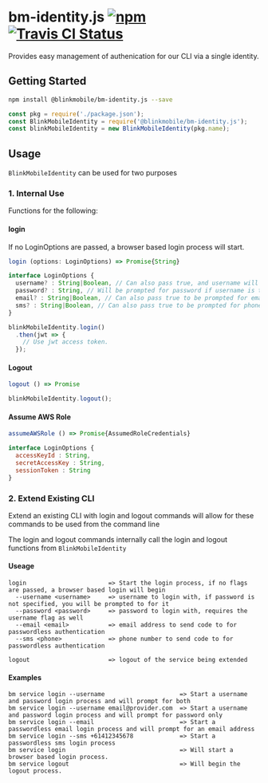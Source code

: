 # bm-identity.js [![npm](https://img.shields.io/npm/v/@blinkmobile/bm-identity.svg?maxAge=2592000)](https://www.npmjs.com/package/@blinkmobile/bm-identity) [![Travis CI Status](https://travis-ci.org/blinkmobile/bm-identity.js.svg?branch=master)](https://travis-ci.org/blinkmobile/bm-identity.js)

Provides easy management of authenication for our CLI via a single identity.

## Getting Started

```sh
npm install @blinkmobile/bm-identity.js --save
```

```js
const pkg = require('./package.json');
const BlinkMobileIdentity = require('@blinkmobile/bm-identity.js');
const blinkMobileIdentity = new BlinkMobileIdentity(pkg.name);
```

## Usage

`BlinkMobileIdentity` can be used for two purposes

### 1. Internal Use

Functions for the following:

#### login

If no LoginOptions are passed, a browser based login process will start.

```js
login (options: LoginOptions) => Promise{String}
```

```js
interface LoginOptions {
  username? : String|Boolean, // Can also pass true, and username will be prompted for
  password? : String, // Will be prompted for password if username is truthy
  email? : String|Boolean, // Can also pass true to be prompted for email address
  sms? : String|Boolean, // Can also pass true to be prompted for phone number
}
```

```js
blinkMobileIdentity.login()
  .then(jwt => {
    // Use jwt access token.
  });
```

#### Logout

```js
logout () => Promise
```

```js
blinkMobileIdentity.logout();
```

#### Assume AWS Role

```js
assumeAWSRole () => Promise{AssumedRoleCredentials}
```

```js
interface LoginOptions {
  accessKeyId : String,
  secretAccessKey : String,
  sessionToken : String
}
```

### 2. Extend Existing CLI

Extend an existing CLI with login and logout commands will allow for these commands to be used from the command line

The login and logout commands internally call the login and logout functions from `BlinkMobileIdentity`

#### Useage

```
login                       => Start the login process, if no flags are passed, a browser based login will begin
  --username <username>     => username to login with, if password is not specified, you will be prompted to for it
  --password <password>	    => password to login with, requires the username flag as well
  --email <email>           => email address to send code to for passwordless authentication
  --sms <phone>             => phone number to send code to for passwordless authentication

logout                      => logout of the service being extended
```

#### Examples

```
bm service login --username                     => Start a username and password login process and will prompt for both
bm service login --username email@provider.com  => Start a username and password login process and will prompt for password only
bm service login --email                        => Start a passwordless email login process and will prompt for an email address
bm service login --sms +61412345678             => Start a passwordless sms login process
bm service login                                => Will start a browser based login process.
bm service logout                               => Will begin the logout process.
```
